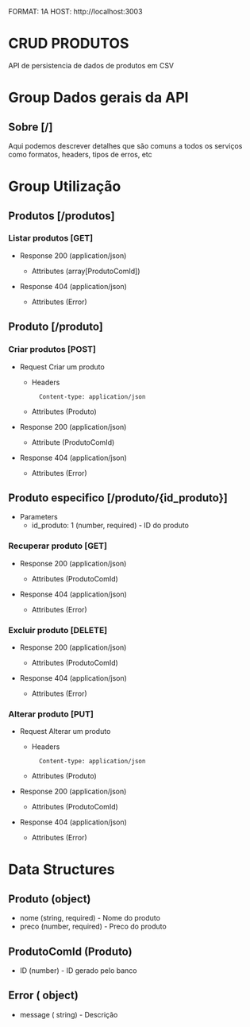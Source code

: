 FORMAT: 1A
HOST: http://localhost:3003

# CRUD PRODUTOS

API de persistencia de dados de produtos em CSV

# Group Dados gerais da API  

## Sobre [/]

Aqui podemos descrever detalhes que são comuns a todos os serviços como formatos, headers, tipos de erros, etc

# Group Utilização

## Produtos [/produtos]

### Listar produtos [GET]

+ Response 200 (application/json)
    + Attributes (array[ProdutoComId])

+ Response 404 (application/json)
    + Attributes (Error)

## Produto [/produto]

### Criar produtos [POST]

+ Request Criar um produto
    + Headers

            Content-type: application/json
    + Attributes (Produto)

+ Response 200 (application/json)
    + Attribute (ProdutoComId)

+ Response 404 (application/json)
    + Attributes (Error)

## Produto especifico [/produto/{id_produto}]

+ Parameters
    + id_produto: 1 (number, required) - ID do produto

### Recuperar produto [GET]

+ Response 200 (application/json)
    + Attributes (ProdutoComId)

+ Response 404 (application/json)
    + Attributes (Error)

### Excluir produto [DELETE]

+ Response 200 (application/json)
    + Attributes (ProdutoComId)

+ Response 404 (application/json)
    + Attributes (Error)

### Alterar produto [PUT]

+ Request Alterar um produto

    + Headers

            Content-type: application/json
    + Attributes (Produto)

+ Response 200 (application/json)
    + Attributes (ProdutoComId)

+ Response 404 (application/json)
    + Attributes (Error)

# Data Structures

## Produto (object)
+ nome (string, required) - Nome do produto
+ preco (number, required) - Preco do produto

## ProdutoComId (Produto)
+ ID (number) - ID gerado pelo banco

## Error ( object)
+ message ( string) - Descrição
